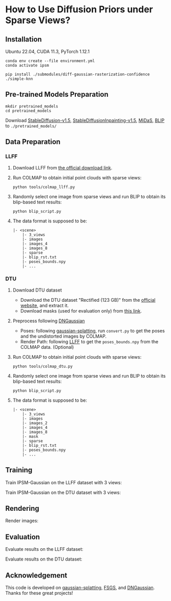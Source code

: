 # How to Use Diffusion Priors under Sparse Views?

## Installation

Ubuntu 22.04, CUDA 11.3, PyTorch 1.12.1

``````
conda env create --file environment.yml
conda activate ipsm

pip install ./submodules/diff-gaussian-rasterization-confidence ./simple-knn
``````

## Pre-trained Models Preparation

```
mkdir pretrained_models
cd pretrained_models
```

Download [StableDiffusion-v1.5](https://huggingface.co/runwayml/stable-diffusion-v1-5), [StableDiffusionInpainting-v1.5](https://huggingface.co/runwayml/stable-diffusion-inpainting), [MiDaS](https://github.com/isl-org/MiDaS), [BLIP](https://huggingface.co/Salesforce/blip-image-captioning-base) to ```./pretrained_models/```

## Data Preparation

### LLFF

1. Download LLFF from [the official download link](https://drive.google.com/drive/folders/128yBriW1IG_3NJ5Rp7APSTZsJqdJdfc1).

2. Run COLMAP to obtain initial point clouds with sparse views:

   ```
   python tools/colmap_llff.py
   ```

3. Randomly select one image from sparse views and run BLIP to obtain its blip-based text results:

    ```
    python blip_script.py
    ```

4. The data format is supposed to be:

    ```
    |- <scene>
        |- 3_views
        |- images
        |- images_4
        |- images_8
        |- sparse
        |- blip_rst.txt
        |- poses_bounds.npy
        |- ...
    ```

### DTU

1. Download DTU dataset

   - Download the DTU dataset "Rectified (123 GB)" from the [official website](https://roboimagedata.compute.dtu.dk/?page_id=36/), and extract it.
   - Download masks (used for evaluation only) from [this link](https://drive.google.com/file/d/1Yt5T3LJ9DZDiHbtd9PDFNHqJAd7wt-_E/view?usp=sharing).

2. Preprocess following [DNGaussian](https://github.com/Fictionarry/DNGaussian)

   - Poses: following [gaussian-splatting](https://github.com/graphdeco-inria/gaussian-splatting), run `convert.py` to get the poses and the undistorted images by COLMAP.
   - Render Path: following [LLFF](https://github.com/Fyusion/LLFF) to get the `poses_bounds.npy` from the COLMAP data. (Optional)

3. Run COLMAP to obtain initial point clouds with sparse views:

   ```
   python tools/colmap_dtu.py
   ```

4. Randomly select one image from sparse views and run BLIP to obtain its blip-based text results:

    ```
    python blip_script.py
    ```

5. The data format is supposed to be:

    ```
    |- <scene>
        |- 3_views
        |- images
        |- images_2
        |- images_4
        |- images_8
        |- mask
        |- sparse
        |- blip_rst.txt
        |- poses_bounds.npy
        |- ...
    ```

## Training

Train IPSM-Gaussian on the LLFF dataset with 3 views:

Train IPSM-Gaussian on the DTU dataset with 3 views:

## Rendering

Render images:

## Evaluation

Evaluate results on the LLFF dataset:

Evaluate results on the DTU dataset:

## Acknowledgement

This code is developed on [gaussian-splatting](https://github.com/graphdeco-inria/gaussian-splatting), [FSGS](https://github.com/VITA-Group/FSGS), and [DNGaussian](https://github.com/Fictionarry/DNGaussian). Thanks for these great projects!
